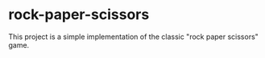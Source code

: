# rock-paper-scissors

This project is a simple implementation of the classic "rock paper scissors" game.

